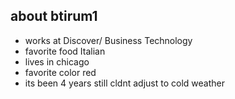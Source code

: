 ## about btirum1
- works at Discover/ Business Technology
- favorite food Italian
- lives in chicago
- favorite color red
- its been 4 years still cldnt adjust to cold weather
